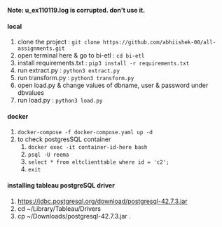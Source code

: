 <b>Note: u_ex110119.log is corrupted. don't use it.</b>

#### local
1. clone the project : ``` git clone https://github.com/abhiishek-00/all-assignments.git ``` 
2. open terminal here & go to bi-etl : ``` cd bi-etl ``` 
3. install requirements.txt : ``` pip3 install -r requirements.txt ``` 
4. run extract.py : ``` python3 extract.py ```  
5. run transform.py : ``` python3 transform.py ``` 
6. open load.py & change values of dbname, user & password under dbvalues
7. run load.py : ``` python3 load.py ```


#### docker
1. ```docker-compose -f docker-compose.yaml up -d```
2. to check postgresSQL container
   1. ```docker exec -it container-id-here bash```
   2.  ```psql -U reema ```
   3.  ```select * from eltclienttable where id = 'c2'; ```
   4. ``` exit ```


#### installing tableau postgreSQL driver
1. https://jdbc.postgresql.org/download/postgresql-42.7.3.jar
2. cd ~/Library/Tableau/Drivers
3. cp ~/Downloads/postgresql-42.7.3.jar .
